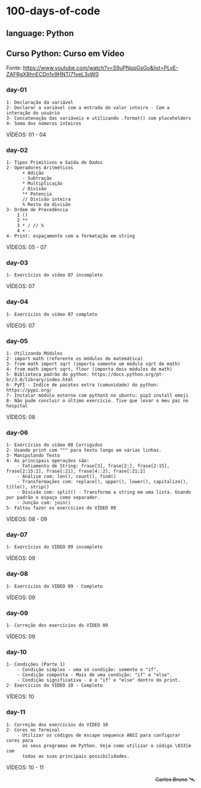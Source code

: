 # 100-days-of-code

## language: Python

## Curso Python: Curso em Vídeo
Fonte: https://www.youtube.com/watch?v=S9uPNppGsGo&list=PLvE-ZAFRgX8hnECDn1v9HNTI71veL3oW0

### day-01
```
1- Declaração da variável
2- Declarar a variável com a entrada do valor inteiro - Com a interação do usuário   
3- Concatenação das variáveis e utilizando .format() com placeholders
4- Soma dos números inteiros
```
VÍDEOS: 01 - 04

### day-02
```
1- Tipos Primitivos e Saída de Dados
2- Operadores Aritméticos 
      + Adição
      - Subtração
      * Multiplicação
      / Divisão
      ** Potencia
      // Divisão inteira
      % Resto da divisão
3- Ordem de Precedência
    1 ()
    2 **
    3 * / // %
    4 + -
4- Print: espaçamento com a formatação em string 
```
VÍDEOS: 05 - 07

### day-03
```
1- Exercícios do vídeo 07 incompleto
```
VÍDEOS: 07

### day-04
```
1- Exercícios do vídeo 07 completo
```
VÍDEOS: 07

### day-05
```
1- Utilizando Módulos
2- import math (referente os módulos de matemática)
3- from math import sqrt (importa somente um módulo sqrt de math)
4- from math import sqrt, floor (importa dois módulos de math)
5- Biblioteca padrão do python: https://docs.python.org/pt-br/3.8/library/index.html
6- PyPI - Indíce de pacotes extra (comunidade) do python: https://pypi.org/ 
7- Instalar módulo externo com python3 no ubuntu: pip3 install emoji
8- Não pude concluir o último exercício. Tive que levar o meu pai no hospital
```
VÍDEOS: 08

### day-06
```
1- Exercícios do vídeo 08 Corrigidos
2- Usando print com """ para texto longo em várias linhas.
3- Manipulando Texto
4- As principais operações são:
    - Fatiamento de String: frase[3], frase[2:], frase[2:15], frase[2:15:2], frase[:21], frase[4::2], frase[:21:2]
    - Análise com: len(), count(), find()
    - Transformações com: replace(), upper(), lower(), capitalize(), title(), strip()
    - Divisão com: split() - Transforma a string em uma lista. Usando por padrão o espaço como separador.  
    - Junção com: join()
5- Faltou fazer os exercícios do VÍDEO 09
```
VÍDEOS: 08 - 09

### day-07
```
1- Exercícios do VÍDEO 09 incompleto

```
VÍDEOS: 09

### day-08
```
1- Exercícios do VÍDEO 09 - Completo

```
VÍDEOS: 09

### day-09
```
1- Correção dos exercícios do VÍDEO 09
```
VÍDEOS: 09

### day-10
```
1- Condições (Parte 1)
    - Condição simples - uma só condição: somente o "if".
    - Condição composta - Mais de uma condição: "if" e "else".
    - Condição significativa - é o "if" e "else" dentro do print.
2- Exercícios do VÍDEO 10 - Completo
```
VÍDEOS: 10

### day-11
```
1- Correção dos exercícios do VÍDEO 10
2- Cores no Terminal
    - Utilizar os códigos de escape sequence ANSI para configurar cores para 
      os seus programas em Python. Veja como utilizar o código \033[m com 
      todas as suas principais possibilidades.
```
VÍDEOS: 10 - 11


<div style="text-align: right">

~~Carlos Bruno~~ 🛰️

</div>

